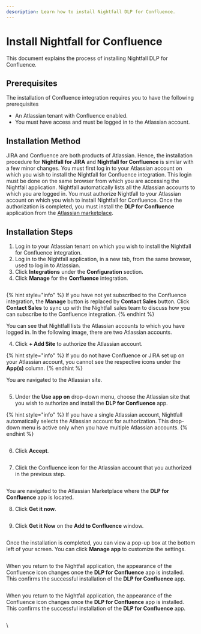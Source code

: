 ```yaml
---
description: Learn how to install Nightfall DLP for Confluence.
---
```


# Install Nightfall for Confluence

This document explains the process of installing Nightfall DLP for Confluence.&#x20;

## Prerequisites

The installation of Confluence integration requires you to have the following prerequisites

* An Atlassian tenant with Confluence enabled.&#x20;
* You must have access and must be logged in to the Atlassian account.&#x20;

## Installation Method

JIRA and Confluence are both products of Atlassian. Hence, the installation procedure for **Nightfall for JIRA** and **Nightfall for Confluence** is similar with a few minor changes. You must first log in to your Atlassian account on which you wish to install the Nightfall for Confluence integration. This login must be done on the same browser from which you are accessing the Nightfall application. Nightfall automatically lists all the Atlassian accounts to which you are logged in. You must authorize Nightfall to your Atlassian account on which you wish to install Nightfall for Confluence. Once the authorization is completed, you must install the **DLP for Confluence** application from the [Atlassian marketplace](https://marketplace.atlassian.com/apps/1226823/dlp-for-jira-nightfall-ai?hosting=cloud\&tab=overview).&#x20;

## Installation Steps

1. Log in to your Atlassian tenant on which you wish to install the Nightfall for Confluence integration.
2. Log in to the Nightfall application, in a new tab, from the same browser, used to log in to Atlassian.&#x20;
3. Click **Integrations** under the **Configuration** section.
4. Click **Manage** for the **Confluence** integration.

<figure><img src="../../.gitbook/assets/image (1155).png" alt=""><figcaption></figcaption></figure>

{% hint style="info" %}
If you have not yet subscribed to the Confluence integration, the **Manage** button is replaced by **Contact Sales** button. Click **Contact Sales** to sync up with the Nightfall sales team to discuss how you can subscribe to the Confluence integration.
{% endhint %}

You can see that Nightfall lists the Atlassian accounts to which you have logged in. In the following image, there are two Atlassian accounts.&#x20;

4. Click **+ Add Site** to authorize the Atlassian account.&#x20;

{% hint style="info" %}
If you do not have Confluence or JIRA set up on your Atlassian account, you cannot see the respective icons under the **App(s)** column.  &#x20;
{% endhint %}

You are navigated to the Atlassian site.&#x20;

<figure><img src="../../.gitbook/assets/image (835).png" alt=""><figcaption></figcaption></figure>

5. Under the **Use app on** drop-down menu, choose the Atlassian site that you wish to authorize and install the **DLP for Confluence** app. &#x20;

{% hint style="info" %}
If you have a single Atlassian account, Nightfall automatically selects the Atlassian account for authorization. This drop-down menu is active only when you have multiple Atlassian accounts.&#x20;
{% endhint %}



<figure><img src="../../.gitbook/assets/image (1156).png" alt=""><figcaption></figcaption></figure>



6. Click **Accept**.&#x20;

<figure><img src="../../.gitbook/assets/image (1159).png" alt=""><figcaption></figcaption></figure>

7. Click the Confluence icon for the Atlassian account that you authorized in the previous step.&#x20;

<figure><img src="../../.gitbook/assets/image (1161).png" alt=""><figcaption></figcaption></figure>

You are navigated to the Atlassian Marketplace where the **DLP for Confluence** app is located.

8. Click **Get it now**.

<figure><img src="../../.gitbook/assets/image (1162).png" alt=""><figcaption></figcaption></figure>

9. Click **Get it Now** on the **Add to Confluence** window.

<figure><img src="../../.gitbook/assets/image (1168).png" alt=""><figcaption></figcaption></figure>

Once the installation is completed, you can view a pop-up box at the bottom left of your screen. You can click **Manage app** to customize the settings.&#x20;

<figure><img src="../../.gitbook/assets/image (1165).png" alt=""><figcaption></figcaption></figure>





When you return to the Nightfall application, the appearance of the Confluence icon changes once the **DLP for Confluence** app is installed. This confirms the successful installation of the **DLP for Confluence** app.&#x20;

<figure><img src="../../.gitbook/assets/image (1166).png" alt=""><figcaption></figcaption></figure>

When you return to the Nightfall application, the appearance of the Confluence icon changes once the **DLP for Confluence** app is installed. This confirms the successful installation of the **DLP for Confluence** app.

<figure><img src="../../.gitbook/assets/image (1167).png" alt=""><figcaption></figcaption></figure>

\
